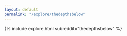 ```yaml
---
layout: default
permalink: "/explore/thedepthsbelow"
---
```


{% include explore.html subreddit="thedepthsbelow" %}
